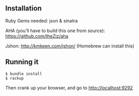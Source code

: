Installation
------------

Ruby Gems needed: json & sinatra

AHA (you'll have to build this one from source): https://github.com/theZiz/aha

Jshon: http://kmkeen.com/jshon/ (Homebrew can install this)

Running it
----------

```
$ bundle install
$ rackup
```

Then crank up your browser, and go to [http://localhost:9292](http://localhost:9292)
